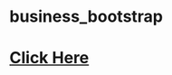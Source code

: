 # business_bootstrap
<a href="https://shahriarkabir04.github.io/business_bootstrap/"><h1>Click Here</h1>
